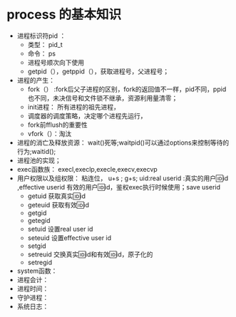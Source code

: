 # process 的基本知识  
 
+ 进程标识符pid ：
    - 类型： pid_t 
    - 命令： ps    
    - 进程号顺次向下使用  
    - getpid（），getppid（），获取进程号，父进程号；
+ 进程的产生：    
    - fork（） :fork后父子进程的区别，fork的返回值不一样，pid不同，ppid也不同，未决信号和文件锁不继承，资源利用量清零；
    - init进程： 所有进程的祖先进程， 
    - 调度器的调度策略，决定哪个进程先运行，
    - fork前fflush的重要性    
    - vfork（）：淘汰  
+ 进程的消亡及释放资源：  wait()死等;waitpid()可以通过options来控制等待的行为;waitid(); 
+ 进程池的实现；
+ exec函数族：   execl,execlp,execle,execv,execvp 
+ 用户权限以及组权限： 粘连位， u+s ; g+s; uid:real userid :真实的用户🆔id ,effective userid 有效的用户🆔id，鉴权exec执行时候使用；save userid 
    - getuid 获取真实🆔id
    - geteuid 获取有效🆔id
    - getgid 
    - getegid 
    - setuid 设置real user id 
    - seteuid 设置effective user id 
    - setgid 
    - setreuid 交换真实🆔id和有效🆔id，原子化的
    - setregid 
+ system函数：  
+ 进程会计：  
+ 进程时间：   
+ 守护进程：  
+ 系统日志：  